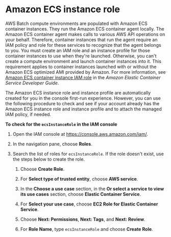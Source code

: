 # Amazon ECS instance role<a name="instance_IAM_role"></a>

AWS Batch compute environments are populated with Amazon ECS container instances\. They run the Amazon ECS container agent locally\. The Amazon ECS container agent makes calls to various AWS API operations on your behalf\. Therefore, container instances that run the agent require an IAM policy and role for these services to recognize that the agent belongs to you\. You must create an IAM role and an instance profile for those container instances to use when they're launched\. Otherwise, you can't create a compute environment and launch container instances into it\. This requirement applies to container instances launched with or without the Amazon ECS optimized AMI provided by Amazon\. For more information, see [Amazon ECS container instance IAM role](https://docs.aws.amazon.com/AmazonECS/latest/developerguide/instance_IAM_role.html) in the *Amazon Elastic Container Service Developer Guide*\.

The Amazon ECS instance role and instance profile are automatically created for you in the console first\-run experience\. However, you can use the following procedure to check and see if your account already has the Amazon ECS instance role and instance profile and to attach the managed IAM policy, if needed\.<a name="procedure_check_instance_role"></a>

**To check for the `ecsInstanceRole` in the IAM console**

1. Open the IAM console at [https://console\.aws\.amazon\.com/iam/](https://console.aws.amazon.com/iam/)\.

1. In the navigation pane, choose **Roles**\. 

1. Search the list of roles for `ecsInstanceRole`\. If the role doesn't exist, use the steps below to create the role\.

   1. Choose **Create Role**\. 

   1. For **Select type of trusted entity**, choose **AWS service**\.

   1. In the **Choose a use case** section, in the **Or select a service to view its use cases** section, choose **Elastic Container Service**\.

   1. For **Select your use case**, choose **EC2 Role for Elastic Container Service**\.

   1. Choose **Next: Permissions**, **Next: Tags**, and **Next: Review**\.

   1. For **Role Name**, type `ecsInstanceRole` and choose **Create Role**\.